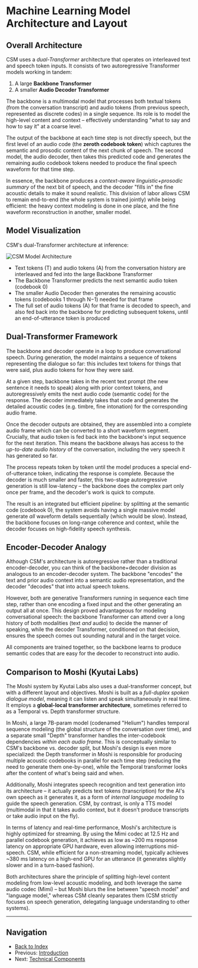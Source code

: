 # Machine Learning Model Architecture and Layout

## Overall Architecture

CSM uses a _dual-Transformer_ architecture that operates on interleaved text and speech token inputs. It consists of two autoregressive Transformer models working in tandem:

1. A large **Backbone Transformer**
2. A smaller **Audio Decoder Transformer**

The backbone is a multimodal model that processes both textual tokens (from the conversation transcript) and audio tokens (from previous speech, represented as discrete codes) in a single sequence. Its role is to model the high-level content and context – effectively understanding "what to say and how to say it" at a coarse level.

The output of the backbone at each time step is not directly speech, but the first level of an audio code (the **zeroth codebook token**) which captures the semantic and prosodic content of the next chunk of speech. The second model, the audio decoder, then takes this predicted code and generates the remaining audio codebook tokens needed to produce the final speech waveform for that time step.

In essence, the backbone produces a _context-aware linguistic+prosodic summary_ of the next bit of speech, and the decoder "fills in" the fine acoustic details to make it sound realistic. This division of labor allows CSM to remain end-to-end (the whole system is trained jointly) while being efficient: the heavy context modeling is done in one place, and the fine waveform reconstruction in another, smaller model.

## Model Visualization

CSM's dual-Transformer architecture at inference:

![CSM Model Architecture](https://i.imgur.com/placeholder.png)

- Text tokens (T) and audio tokens (A) from the conversation history are interleaved and fed into the large Backbone Transformer
- The Backbone Transformer predicts the next semantic audio token (codebook 0)
- The smaller Audio Decoder then generates the remaining acoustic tokens (codebooks 1 through N−1) needed for that frame
- The full set of audio tokens (A) for that frame is decoded to speech, and also fed back into the backbone for predicting subsequent tokens, until an end-of-utterance token is produced

## Dual-Transformer Framework

The backbone and decoder operate in a loop to produce conversational speech. During generation, the model maintains a sequence of tokens representing the dialogue so far: this includes text tokens for things that were said, plus audio tokens for how they were said.

At a given step, backbone takes in the recent text prompt (the new sentence it needs to speak) along with prior context tokens, and autoregressively emits the next audio code (semantic code) for the response. The decoder immediately takes that code and generates the detailed acoustic codes (e.g. timbre, fine intonation) for the corresponding audio frame.

Once the decoder outputs are obtained, they are assembled into a complete audio frame which can be converted to a short waveform segment. Crucially, that audio token is fed back into the backbone's input sequence for the next iteration. This means the backbone always has access to the _up-to-date audio history_ of the conversation, including the very speech it has generated so far.

The process repeats token by token until the model produces a special end-of-utterance token, indicating the response is complete. Because the decoder is much smaller and faster, this two-stage autoregressive generation is still low-latency – the backbone does the complex part only once per frame, and the decoder's work is quick to compute.

The result is an integrated but efficient pipeline: by splitting at the semantic code (codebook 0), the system avoids having a single massive model generate _all_ waveform details sequentially (which would be slow). Instead, the backbone focuses on long-range coherence and context, while the decoder focuses on high-fidelity speech synthesis.

## Encoder-Decoder Analogy

Although CSM's architecture is autoregressive rather than a traditional encoder-decoder, you can think of the backbone+decoder division as analogous to an encoder-decoder system. The backbone "encodes" the text and prior audio context into a semantic audio representation, and the decoder "decodes" that into actual speech tokens.

However, both are generative Transformers running in sequence each time step, rather than one encoding a fixed input and the other generating an output all at once. This design proved advantageous for modeling conversational speech: the backbone Transformer can attend over a long history of both modalities (text _and_ audio) to decide the manner of speaking, while the decoder Transformer, conditioned on that decision, ensures the speech comes out sounding natural and in the target voice.

All components are trained together, so the backbone learns to produce semantic codes that are easy for the decoder to reconstruct into audio.

## Comparison to Moshi (Kyutai Labs)

The Moshi system by Kyutai Labs also uses a dual-transformer concept, but with a different layout and objectives. Moshi is built as a _full-duplex spoken dialogue model_, meaning it can listen and speak simultaneously in real time. It employs a **global-local transformer architecture**, sometimes referred to as a Temporal vs. Depth transformer structure.

In Moshi, a large 7B-param model (codenamed "Helium") handles temporal sequence modeling (the global structure of the conversation over time), and a separate small "Depth" transformer handles the inter-codebook dependencies _within each audio frame_. This is conceptually similar to CSM's backbone vs. decoder split, but Moshi's design is even more specialized: the Depth transformer in Moshi is responsible for producing multiple acoustic codebooks in parallel for each time step (reducing the need to generate them one-by-one), while the Temporal transformer looks after the content of what's being said and when.

Additionally, Moshi integrates speech recognition and text generation into its architecture – it actually predicts text tokens (transcription) for the AI's own speech as it generates it, as a form of _internal language modeling_ to guide the speech generation. CSM, by contrast, is only a TTS model (multimodal in that it takes audio context, but it doesn't produce transcripts or take audio input on the fly).

In terms of latency and real-time performance, Moshi's architecture is highly optimized for streaming. By using the Mimi codec at 12.5 Hz and parallel codebook generation, it achieves as low as ~200 ms response latency on appropriate GPU hardware, even allowing interruptions mid-speech. CSM, while efficient for a non-streaming model, typically achieves ~380 ms latency on a high-end GPU for an utterance (it generates slightly slower and in a turn-based fashion).

Both architectures share the principle of splitting high-level content modeling from low-level acoustic modeling, and both leverage the same audio codec (Mimi) – but Moshi blurs the line between "speech model" and "language model," whereas CSM cleanly separates them (CSM strictly focuses on speech generation, delegating language understanding to other systems).

---

## Navigation

* [Back to Index](index.md)
* Previous: [Introduction](introduction.md)
* Next: [Technical Components](components.md)